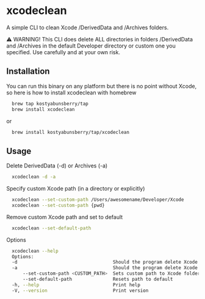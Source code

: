 
# xcodeclean

A simple CLI to clean Xcode /DerivedData and /Archives folders.

⚠️ WARNING! This CLI does delete ALL directories in folders /DerivedData and /Archives in the default Developer directory or custom one you specified. Use carefully and at your own risk.




## Installation

You can run this binary on any platform but there is no point without Xcode, so here is how to install xcodeclean with homebrew

```bash
  brew tap kostyabunsberry/tap
  brew install xcodeclean
```

or

```bash
  brew install kostyabunsberry/tap/xcodeclean
```
    
## Usage
Delete DerivedData (-d) or Archives (-a)
```bash
  xcodeclean -d -a
```
Specify custom Xcode path (in a directory or explicitly)
```bash
  xcodeclean --set-custom-path /Users/awesomename/Developer/Xcode
  xcodeclean --set-custom-path {pwd}
```
Remove custom Xcode path and set to default
```bash
  xcodeclean --set-default-path
```
Options
```bash
  xcodeclean --help
  Options:
  -d                                   Should the program delete Xcode derived data
  -a                                   Should the program delete Xcode archives
      --set-custom-path <CUSTOM_PATH>  Sets custom path to Xcode folder (saves between sessions), use pwd in your Xcode folder to set this argument
      --set-default-path               Resets path to default
  -h, --help                           Print help
  -V, --version                        Print version
```

